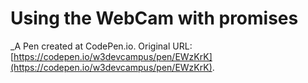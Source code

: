 # Using the WebCam with promises
 _A Pen created at CodePen.io. Original URL: [https://codepen.io/w3devcampus/pen/EWzKrK](https://codepen.io/w3devcampus/pen/EWzKrK).

 